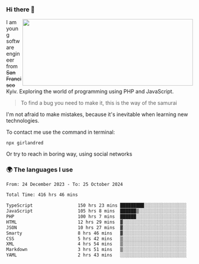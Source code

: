 ### Hi there 👋  

<img align='right' src="https://github-readme-stats.vercel.app/api?username=girlandred&count_private=true&show_icons=true&include_all_commits=true&hide_rank=true&hide_title=true&theme=buefy&card_width=300" width=460 height=180>


I am young software engineer from ~~San Francisco~~ Kyiv. Exploring the world of programming using PHP and JavaScript.


> To find a bug you need to make it, this is the way of the samurai



I'm not afraid to make mistakes, because it's inevitable when learning new technologies.

To contact me use the command in terminal:

```
npx girlandred
```

Or try to reach in boring way, using social networks


### 🌍 The languages I use

<!--START_SECTION:waka-->

```txt
From: 24 December 2023 - To: 25 October 2024

Total Time: 416 hrs 46 mins

TypeScript                 150 hrs 23 mins █████████░░░░░░░░░░░░░░░░   36.08 %
JavaScript                 105 hrs 8 mins  ██████▒░░░░░░░░░░░░░░░░░░   25.22 %
PHP                        100 hrs 7 mins  ██████░░░░░░░░░░░░░░░░░░░   24.02 %
HTML                       12 hrs 29 mins  ▓░░░░░░░░░░░░░░░░░░░░░░░░   03.00 %
JSON                       10 hrs 27 mins  ▓░░░░░░░░░░░░░░░░░░░░░░░░   02.51 %
Smarty                     8 hrs 46 mins   ▓░░░░░░░░░░░░░░░░░░░░░░░░   02.11 %
CSS                        5 hrs 42 mins   ▒░░░░░░░░░░░░░░░░░░░░░░░░   01.37 %
XML                        4 hrs 54 mins   ▒░░░░░░░░░░░░░░░░░░░░░░░░   01.18 %
Markdown                   3 hrs 51 mins   ▒░░░░░░░░░░░░░░░░░░░░░░░░   00.93 %
YAML                       2 hrs 43 mins   ░░░░░░░░░░░░░░░░░░░░░░░░░   00.65 %
```

<!--END_SECTION:waka-->
